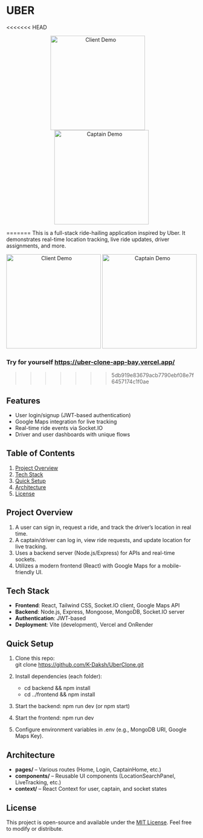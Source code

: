 <h1>UBER</h1>


<<<<<<< HEAD
<p align="center">
  <img src="./assets/ClientGif.gif" alt="Client Demo" width="250" style="margin-right: 20px;"/>
  <img src="./assets/CaptainGif.gif" alt="Captain Demo" width="250"/>
</p>
=======
This is a full-stack ride-hailing application inspired by Uber. It demonstrates real-time location tracking, live ride updates, driver assignments, and more.

<p align="center" >
  <img src="./assets/ClientGif.gif" alt="Client Demo" width="250" />
  <img src="./assets/CaptainGif.gif" alt="Captain Demo" width="250"/>
</p>

### Try for yourself https://uber-clone-app-bay.vercel.app/
>>>>>>> 5db919e83679acb7790ebf08e7f6457174c1f0ae

## Features

- User login/signup (JWT-based authentication)
- Google Maps integration for live tracking
- Real-time ride events via Socket.IO
- Driver and user dashboards with unique flows

## Table of Contents

1. [Project Overview](#project-overview)
2. [Tech Stack](#tech-stack)
3. [Quick Setup](#quick-setup)
4. [Architecture](#architecture)
5. [License](#license)

## Project Overview

1. A user can sign in, request a ride, and track the driver’s location in real time.
2. A captain/driver can log in, view ride requests, and update location for live tracking.
3. Uses a backend server (Node.js/Express) for APIs and real-time sockets.
4. Utilizes a modern frontend (React) with Google Maps for a mobile-friendly UI.

## Tech Stack

- **Frontend**: React, Tailwind CSS, Socket.IO client, Google Maps API
- **Backend**: Node.js, Express, Mongoose, MongoDB, Socket.IO server
- **Authentication**: JWT-based
- **Deployment**: Vite (development), Vercel and OnRender

## Quick Setup

1. Clone this repo:  
   git clone https://github.com/K-Daksh/UberClone.git

2. Install dependencies (each folder):

   - cd backend && npm install
   - cd ../frontend && npm install

3. Start the backend:
   npm run dev (or npm start)

4. Start the frontend:
   npm run dev

5. Configure environment variables in .env (e.g., MongoDB URI, Google Maps Key).

## Architecture

- **pages/** – Various routes (Home, Login, CaptainHome, etc.)
- **components/** – Reusable UI components (LocationSearchPanel, LiveTracking, etc.)
- **context/** – React Context for user, captain, and socket states

## License

This project is open-source and available under the [MIT License](LICENSE). Feel free to modify or distribute.
